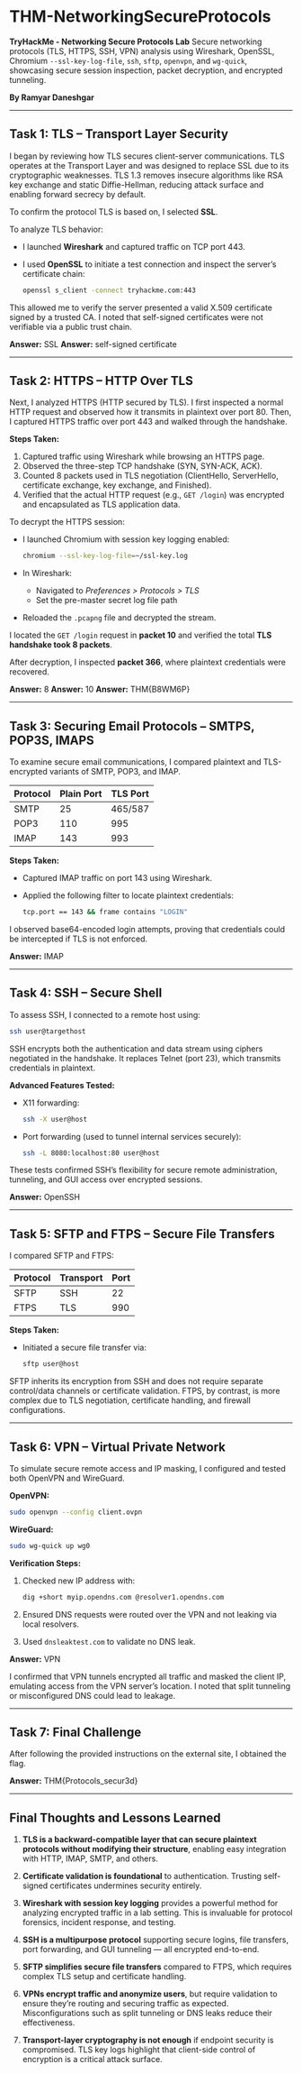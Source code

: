 
# THM-NetworkingSecureProtocols

**TryHackMe - Networking Secure Protocols Lab**
Secure networking protocols (TLS, HTTPS, SSH, VPN) analysis using Wireshark, OpenSSL, Chromium `--ssl-key-log-file`, `ssh`, `sftp`, `openvpn`, and `wg-quick`, showcasing secure session inspection, packet decryption, and encrypted tunneling.

**By Ramyar Daneshgar**

---

## Task 1: TLS – Transport Layer Security

I began by reviewing how TLS secures client-server communications. TLS operates at the Transport Layer and was designed to replace SSL due to its cryptographic weaknesses. TLS 1.3 removes insecure algorithms like RSA key exchange and static Diffie-Hellman, reducing attack surface and enabling forward secrecy by default.

To confirm the protocol TLS is based on, I selected **SSL**.

To analyze TLS behavior:

* I launched **Wireshark** and captured traffic on TCP port 443.
* I used **OpenSSL** to initiate a test connection and inspect the server’s certificate chain:

  ```bash
  openssl s_client -connect tryhackme.com:443
  ```

This allowed me to verify the server presented a valid X.509 certificate signed by a trusted CA. I noted that self-signed certificates were not verifiable via a public trust chain.

**Answer:** SSL
**Answer:** self-signed certificate

---

## Task 2: HTTPS – HTTP Over TLS

Next, I analyzed HTTPS (HTTP secured by TLS). I first inspected a normal HTTP request and observed how it transmits in plaintext over port 80. Then, I captured HTTPS traffic over port 443 and walked through the handshake.

**Steps Taken:**

1. Captured traffic using Wireshark while browsing an HTTPS page.
2. Observed the three-step TCP handshake (SYN, SYN-ACK, ACK).
3. Counted 8 packets used in TLS negotiation (ClientHello, ServerHello, certificate exchange, key exchange, and Finished).
4. Verified that the actual HTTP request (e.g., `GET /login`) was encrypted and encapsulated as TLS application data.

To decrypt the HTTPS session:

* I launched Chromium with session key logging enabled:

  ```bash
  chromium --ssl-key-log-file=~/ssl-key.log
  ```
* In Wireshark:

  * Navigated to *Preferences > Protocols > TLS*
  * Set the pre-master secret log file path
* Reloaded the `.pcapng` file and decrypted the stream.

I located the `GET /login` request in **packet 10** and verified the total **TLS handshake took 8 packets**.

After decryption, I inspected **packet 366**, where plaintext credentials were recovered.

**Answer:** 8
**Answer:** 10
**Answer:** THM{B8WM6P}

---

## Task 3: Securing Email Protocols – SMTPS, POP3S, IMAPS

To examine secure email communications, I compared plaintext and TLS-encrypted variants of SMTP, POP3, and IMAP.

| Protocol | Plain Port | TLS Port |
| -------- | ---------- | -------- |
| SMTP     | 25         | 465/587  |
| POP3     | 110        | 995      |
| IMAP     | 143        | 993      |

**Steps Taken:**

* Captured IMAP traffic on port 143 using Wireshark.
* Applied the following filter to locate plaintext credentials:

  ```bash
  tcp.port == 143 && frame contains "LOGIN"
  ```

I observed base64-encoded login attempts, proving that credentials could be intercepted if TLS is not enforced.

**Answer:** IMAP

---

## Task 4: SSH – Secure Shell

To assess SSH, I connected to a remote host using:

```bash
ssh user@targethost
```

SSH encrypts both the authentication and data stream using ciphers negotiated in the handshake. It replaces Telnet (port 23), which transmits credentials in plaintext.

**Advanced Features Tested:**

* X11 forwarding:

  ```bash
  ssh -X user@host
  ```
* Port forwarding (used to tunnel internal services securely):

  ```bash
  ssh -L 8080:localhost:80 user@host
  ```

These tests confirmed SSH’s flexibility for secure remote administration, tunneling, and GUI access over encrypted sessions.

**Answer:** OpenSSH

---

## Task 5: SFTP and FTPS – Secure File Transfers

I compared SFTP and FTPS:

| Protocol | Transport | Port |
| -------- | --------- | ---- |
| SFTP     | SSH       | 22   |
| FTPS     | TLS       | 990  |

**Steps Taken:**

* Initiated a secure file transfer via:

  ```bash
  sftp user@host
  ```

SFTP inherits its encryption from SSH and does not require separate control/data channels or certificate validation. FTPS, by contrast, is more complex due to TLS negotiation, certificate handling, and firewall configurations.

---

## Task 6: VPN – Virtual Private Network

To simulate secure remote access and IP masking, I configured and tested both OpenVPN and WireGuard.

**OpenVPN:**

```bash
sudo openvpn --config client.ovpn
```

**WireGuard:**

```bash
sudo wg-quick up wg0
```

**Verification Steps:**

1. Checked new IP address with:

   ```bash
   dig +short myip.opendns.com @resolver1.opendns.com
   ```
2. Ensured DNS requests were routed over the VPN and not leaking via local resolvers.
3. Used `dnsleaktest.com` to validate no DNS leak.

**Answer:** VPN

I confirmed that VPN tunnels encrypted all traffic and masked the client IP, emulating access from the VPN server’s location. I noted that split tunneling or misconfigured DNS could lead to leakage.

---

## Task 7: Final Challenge

After following the provided instructions on the external site, I obtained the flag.

**Answer:** THM{Protocols\_secur3d}

---

## Final Thoughts and Lessons Learned

1. **TLS is a backward-compatible layer that can secure plaintext protocols without modifying their structure**, enabling easy integration with HTTP, IMAP, SMTP, and others.

2. **Certificate validation is foundational** to authentication. Trusting self-signed certificates undermines security entirely.

3. **Wireshark with session key logging** provides a powerful method for analyzing encrypted traffic in a lab setting. This is invaluable for protocol forensics, incident response, and testing.

4. **SSH is a multipurpose protocol** supporting secure logins, file transfers, port forwarding, and GUI tunneling — all encrypted end-to-end.

5. **SFTP simplifies secure file transfers** compared to FTPS, which requires complex TLS setup and certificate handling.

6. **VPNs encrypt traffic and anonymize users**, but require validation to ensure they’re routing and securing traffic as expected. Misconfigurations such as split tunneling or DNS leaks reduce their effectiveness.

7. **Transport-layer cryptography is not enough** if endpoint security is compromised. TLS key logs highlight that client-side control of encryption is a critical attack surface.

